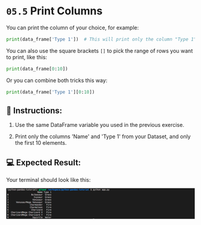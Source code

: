 # `05.5` Print Columns

You can print the column of your choice, for example:

```python
print(data_frame['Type 1'])  # This will print only the column "Type 1"
```

You can also use the square brackets `[]` to pick the range of rows you want to print, like this:

```python
print(data_frame[0:10])
```

Or you can combine both tricks this way:

```python
print(data_frame['Type 1'][0:10])
```

## 📝 Instructions:

1. Use the same DataFrame variable you used in the previous exercise.

2. Print only the columns 'Name' and 'Type 1' from your Dataset, and only the first 10 elements.


## 💻 Expected Result:

Your terminal should look like this:

![Expected result](../../assets/07-print-columns.png)

